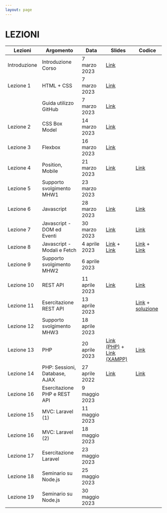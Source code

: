 ```yaml
---
layout: page
---
```


# LEZIONI

| Lezioni      | Argomento                        | Data           | Slides                          | Codice      |
|--------------|----------------------------------|----------------|-------------------------------  |-------------|
| Introduzione | Introduzione Corso               | 7 marzo 2023   | [Link](https://studentiunict-my.sharepoint.com/:b:/g/personal/simone_palazzo_unict_it/EdSBptq1Nu5Dm4QDfr_ECgkB_cMRUdgTpxGom12yCGhGtA?e=Lr14ZQ) |
| Lezione 1    | HTML + CSS                       | 7 marzo 2023   | [Link](https://studentiunict-my.sharepoint.com/:b:/g/personal/simone_palazzo_unict_it/EdBVB6XDU45HkG_e2uap-ZsBTgi-GHG_jJfFR3YCAMqSBg?e=eRl9W7) |
|              | Guida utilizzo GitHub            | 7 marzo 2023   | [Link](https://studentiunict-my.sharepoint.com/:b:/g/personal/simone_palazzo_unict_it/ERWnXg4DIuJDhQCY3yqbhYcBfgEt0d-U3G28Z5QiGAtTCQ?e=8OihXD) |
| Lezione 2    | CSS Box Model                    | 14 marzo 2023  | [Link](https://studentiunict-my.sharepoint.com/:b:/g/personal/simone_palazzo_unict_it/ERyp81di0s9JufMn-UQDBksBphvCxIewCbEjm19h3nIQmw?e=kySh0o) |
| Lezione 3    | Flexbox                          | 16 marzo 2023  | [Link](https://studentiunict-my.sharepoint.com/:b:/g/personal/simone_palazzo_unict_it/EcDQ47LYLGtAm3AgtIyuTEMBdSkS644a6a7Yi3B2aEoHzw?e=Ygb72T) |
| Lezione 4    | Position, Mobile                 | 21 marzo 2023  | [Link](https://studentiunict-my.sharepoint.com/:b:/g/personal/simone_palazzo_unict_it/ET9cCOqdA5lDkchgvDTVoCgBS4ooIPW8vCStCTA7HP8new?e=r9DjFP) | [Link](https://studentiunict-my.sharepoint.com/:u:/g/personal/simone_palazzo_unict_it/EaHcYyUl_WdJpyiNaS5__LQBhjnpRpZrN7kM_XRqEyN60A?e=SBd89X) |
| Lezione 5    | Supporto svolgimento MHW1        | 23 marzo 2023  | |
| Lezione 6    | Javascript                       | 28 marzo 2023  | [Link](https://studentiunict-my.sharepoint.com/:b:/g/personal/simone_palazzo_unict_it/EcmXnHf9BoBEuKcwap0rdVcBAVE_VLyi9Wpypz96SNOZ3Q?e=e6kTAl) | [Link](https://studentiunict-my.sharepoint.com/:u:/g/personal/simone_palazzo_unict_it/Ed6T1tBnKGFNpj82zvBxd0wB8P0HkTwjRpbXrkrtkA6YrA?e=yE8jkJ) |
| Lezione 7    | Javascript - DOM ed Eventi       | 30 marzo 2023  | [Link](https://studentiunict-my.sharepoint.com/:b:/g/personal/simone_palazzo_unict_it/EatJ9sOeevlBkZp3MYEJgv8BLcao9MrBB5WiWNNJZWQj-A?e=IbjsCZ) | [Link](https://studentiunict-my.sharepoint.com/:u:/g/personal/simone_palazzo_unict_it/EQEOKQiVOulMrjam69ktPhYBpAz8G1lgyC2cVvavyySEhQ?e=hD2g5T) |
| Lezione 8    | Javascript - Modali e Fetch      | 4 aprile 2023  | [Link](https://studentiunict-my.sharepoint.com/:b:/g/personal/simone_palazzo_unict_it/EdpXoZFbNn5GiDJZ8XSK3iwBKmjkZz7tluG3_EfVF0IkDA?e=Jg9nGt) + [Link](https://studentiunict-my.sharepoint.com/:b:/g/personal/simone_palazzo_unict_it/ESFDDSAtmjNDms5dBeB-lv8BypOtyQ9DxpmfrS4o2UPpiQ?e=TSpMlX) | [Link](https://studentiunict-my.sharepoint.com/:u:/g/personal/simone_palazzo_unict_it/EdPyoLeG2S9Ou7hA65dz0lUBBPvElKZi6dWYuF04WZ758g?e=9yGV0g) + [Link](https://studentiunict-my.sharepoint.com/:u:/g/personal/simone_palazzo_unict_it/EQFc9clA2o9Jn62kboV90xEBFoDT3lpCQYH2Lk3ham5rHg?e=3M5IqV) |
| Lezione 9    | Supporto svolgimento MHW2        | 6 aprile 2023  | |
| Lezione 10   | REST API                         | 11 aprile 2023 | [Link](https://studentiunict-my.sharepoint.com/:b:/g/personal/simone_palazzo_unict_it/EYfOSGpsoFlJs50ZrTtiUgkBiBXfGiowlr0cAhNVSrwSjg?e=S9gECW) | [Link](https://studentiunict-my.sharepoint.com/:u:/g/personal/simone_palazzo_unict_it/EQbxX13Uj11LioUqBkq1o2cBlmLkkuL_w_Gt_0yKJDZLdQ?e=a6dqwN) |
| Lezione 11   | Esercitazione REST API           | 13 aprile 2023 | | [Link](https://studentiunict-my.sharepoint.com/:u:/g/personal/simone_palazzo_unict_it/EX2SP2pHOUBGpzUFGk3R10YBIzTbQLPV2Kz66oAKhHWqyQ?e=5HOGeh) + [soluzione](https://drive.google.com/file/d/1u4YFoe2kbL_KmgH0pDFOlXUQVpvr4Rg5/view?usp=sharing) |
| Lezione 12   | Supporto svolgimento MHW3        | 18 aprile 2023 | |
| Lezione 13   | PHP                              | 20 aprile 2023 | [Link (PHP)](https://studentiunict-my.sharepoint.com/:b:/g/personal/simone_palazzo_unict_it/EYkUhw2ekV5OlArdFMLH-K4Bx_-tO_mRCCv6iXoPay4GSA?e=zGfWBh) + [Link (XAMPP)](https://studentiunict-my.sharepoint.com/:b:/g/personal/simone_palazzo_unict_it/EUJCY5omGdVBvQhYA2PTlHsBtEwa40Lxh8OWFzVF00AEGw?e=efrbFb) | [Link](https://studentiunict-my.sharepoint.com/:u:/g/personal/simone_palazzo_unict_it/EazJPtirWkNBsEUBS8eORscB86ZdTIo2ShVKSPwfYrDqCw?e=nDTIfv) |
| Lezione 14   | PHP: Sessioni, Database, AJAX    | 27 aprile 2022 | [Link](https://studentiunict-my.sharepoint.com/:b:/g/personal/simone_palazzo_unict_it/EYBtg_xxJ7hHt2LCtD3DLA8Bwaq82y9pg6bfPPLjIl2LgQ?e=oTVuno) | [Link](https://studentiunict-my.sharepoint.com/:u:/g/personal/simone_palazzo_unict_it/EZ-wpXYmyvhJmSZgX-uJzkwBz6Ksq_FAM-HwrBIlFSkfTg?e=LKgr7p) |
| Lezione 16   | Esercitazione PHP e REST API     | 9 maggio 2023  | |
| Lezione 15   | MVC: Laravel (1)                 | 11 maggio 2023 | |
| Lezione 16   | MVC: Laravel (2)                 | 18 maggio 2023 | |
| Lezione 17   | Esercitazione Laravel            | 23 maggio 2023 | |
| Lezione 18   | Seminario su Node.js             | 25 maggio 2023 | |
| Lezione 19   | Seminario su Node.js             | 30 maggio 2023 | |
